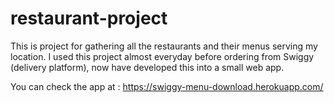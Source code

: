 # restaurant-project

This is project for gathering all the restaurants and their menus serving my location. 
I used this project almost everyday before ordering from Swiggy (delivery platform), now have developed this into a small web app.

You can check the app at : https://swiggy-menu-download.herokuapp.com/




